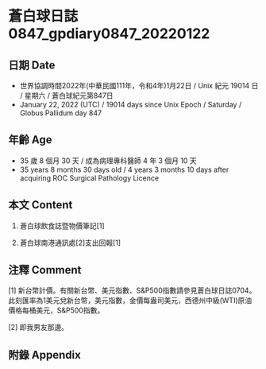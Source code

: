 [_metadata_:encoding]: - "utf-8"
[_metadata_:language]: - "zh-Hant-TW"
[_metadata_:fileformat]: - "markdown"
[_metadata_:MIME_type]: - "text/plain"
[_metadata_:markdown_version]: - "commonmark version 0.30"
[_metadata_:markdown_spec]: - "https://spec.commonmark.org/0.30/"

# 蒼白球日誌0847_gpdiary0847_20220122 #

## 日期 Date ##

* 世界協調時間2022年(中華民國111年，令和4年)1月22日 / Unix 紀元 19014 日 / 星期六 / 蒼白球紀元第847日
* January 22, 2022 (UTC) / 19014 days since Unix Epoch / Saturday / Globus Pallidum day 847

## 年齡 Age ##

* 35 歲 8 個月 30 天 / 成為病理專科醫師 4 年 3 個月 10 天
* 35 years 8 months 30 days old / 4 years 3 months 10 days after acquiring ROC Surgical Pathology Licence

## 本文 Content ##

1. 蒼白球飲食誌暨物價筆記[1]

    
2. 蒼白球南港通訊處[2]支出回報[1]

    

## 注釋 Comment ##

[1] 新台幣計價。有關新台幣、美元指數、S&P500指數請參見蒼白球日誌0704。此刻匯率為1美元兌新台幣，美元指數，金價每盎司美元，西德州中級(WTI)原油價格每桶美元，S&P500指數。


[2] 即我男友那邊。



## 附錄 Appendix ##

